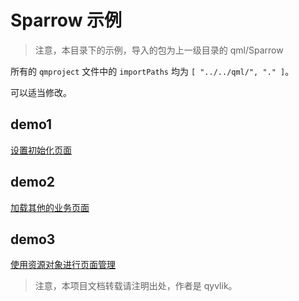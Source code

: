 # Sparrow 示例

> 注意，本目录下的示例，导入的包为上一级目录的 qml/Sparrow

所有的 `qmproject` 文件中的 `importPaths` 均为 `[ "../../qml/", "." ]`。

可以适当修改。

## demo1 

[设置初始化页面](demo1/readme.md)

## demo2

[加载其他的业务页面](demo2/readme.md)

## demo3

[使用资源对象进行页面管理](demo3/readme.md)

> 注意，本项目文档转载请注明出处，作者是 qyvlik。
